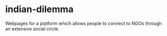 indian-dilemma
==============

Webpages for a platform which allows people to connect to NGOs through an extensive social circle.
